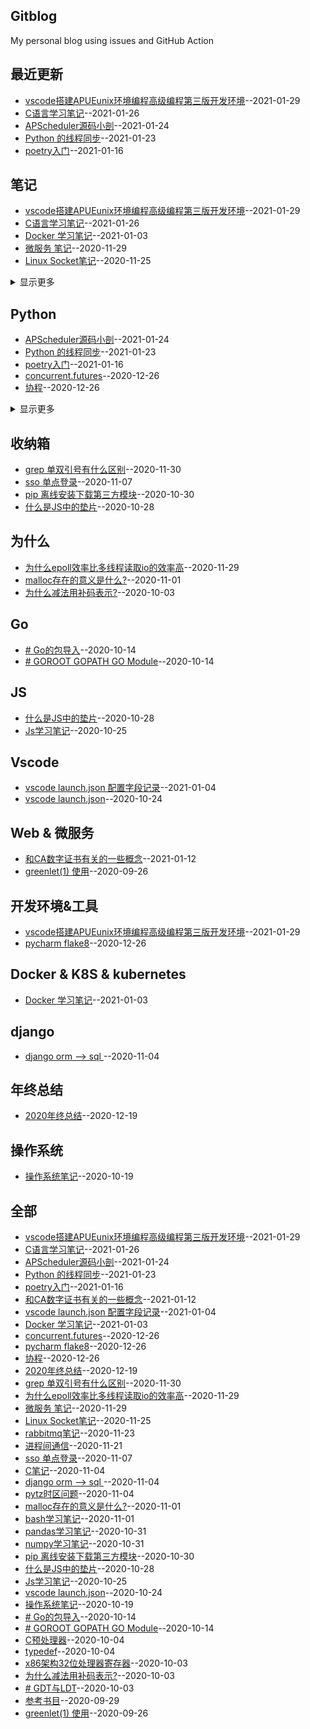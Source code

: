 ## Gitblog
My personal blog using issues and GitHub Action
## 最近更新
- [vscode搭建APUEunix环境编程高级编程第三版开发环境](https://github.com/chaleaoch/gitblog/issues/49)--2021-01-29
- [C语言学习笔记](https://github.com/chaleaoch/gitblog/issues/48)--2021-01-26
- [APScheduler源码小剖](https://github.com/chaleaoch/gitblog/issues/47)--2021-01-24
- [Python 的线程同步](https://github.com/chaleaoch/gitblog/issues/46)--2021-01-23
- [poetry入门](https://github.com/chaleaoch/gitblog/issues/45)--2021-01-16
## 笔记
- [vscode搭建APUEunix环境编程高级编程第三版开发环境](https://github.com/chaleaoch/gitblog/issues/49)--2021-01-29
- [C语言学习笔记](https://github.com/chaleaoch/gitblog/issues/48)--2021-01-26
- [Docker 学习笔记](https://github.com/chaleaoch/gitblog/issues/42)--2021-01-03
- [微服务 笔记](https://github.com/chaleaoch/gitblog/issues/35)--2020-11-29
- [Linux Socket笔记](https://github.com/chaleaoch/gitblog/issues/33)--2020-11-25
<details><summary>显示更多</summary>

- [rabbitmq笔记](https://github.com/chaleaoch/gitblog/issues/30)--2020-11-23
- [进程间通信](https://github.com/chaleaoch/gitblog/issues/29)--2020-11-21
- [C笔记](https://github.com/chaleaoch/gitblog/issues/25)--2020-11-04
- [bash学习笔记](https://github.com/chaleaoch/gitblog/issues/21)--2020-11-01
- [pandas学习笔记](https://github.com/chaleaoch/gitblog/issues/20)--2020-10-31
- [numpy学习笔记](https://github.com/chaleaoch/gitblog/issues/19)--2020-10-31
- [vscode launch.json](https://github.com/chaleaoch/gitblog/issues/15)--2020-10-24
- [操作系统笔记](https://github.com/chaleaoch/gitblog/issues/14)--2020-10-19
- [C预处理器](https://github.com/chaleaoch/gitblog/issues/11)--2020-10-04
- [typedef](https://github.com/chaleaoch/gitblog/issues/10)--2020-10-04
- [x86架构32位处理器寄存器](https://github.com/chaleaoch/gitblog/issues/9)--2020-10-03
- [# GDT与LDT](https://github.com/chaleaoch/gitblog/issues/7)--2020-10-03
- [参考书目](https://github.com/chaleaoch/gitblog/issues/5)--2020-09-29
</details>

## Python
- [APScheduler源码小剖](https://github.com/chaleaoch/gitblog/issues/47)--2021-01-24
- [Python 的线程同步](https://github.com/chaleaoch/gitblog/issues/46)--2021-01-23
- [poetry入门](https://github.com/chaleaoch/gitblog/issues/45)--2021-01-16
- [concurrent.futures](https://github.com/chaleaoch/gitblog/issues/41)--2020-12-26
- [协程](https://github.com/chaleaoch/gitblog/issues/39)--2020-12-26
<details><summary>显示更多</summary>

- [pytz时区问题](https://github.com/chaleaoch/gitblog/issues/23)--2020-11-04
- [greenlet(1) 使用](https://github.com/chaleaoch/gitblog/issues/4)--2020-09-26
</details>

## 收纳箱
- [grep 单双引号有什么区别](https://github.com/chaleaoch/gitblog/issues/37)--2020-11-30
- [sso 单点登录](https://github.com/chaleaoch/gitblog/issues/26)--2020-11-07
- [pip 离线安装下载第三方模块](https://github.com/chaleaoch/gitblog/issues/18)--2020-10-30
- [什么是JS中的垫片](https://github.com/chaleaoch/gitblog/issues/17)--2020-10-28
## 为什么
- [为什么epoll效率比多线程读取io的效率高](https://github.com/chaleaoch/gitblog/issues/36)--2020-11-29
- [malloc存在的意义是什么?](https://github.com/chaleaoch/gitblog/issues/22)--2020-11-01
- [为什么减法用补码表示?](https://github.com/chaleaoch/gitblog/issues/8)--2020-10-03
## Go
- [# Go的包导入](https://github.com/chaleaoch/gitblog/issues/13)--2020-10-14
- [# GOROOT GOPATH GO Module](https://github.com/chaleaoch/gitblog/issues/12)--2020-10-14
## JS
- [什么是JS中的垫片](https://github.com/chaleaoch/gitblog/issues/17)--2020-10-28
- [Js学习笔记](https://github.com/chaleaoch/gitblog/issues/16)--2020-10-25
## Vscode
- [vscode launch.json 配置字段记录](https://github.com/chaleaoch/gitblog/issues/43)--2021-01-04
- [vscode launch.json](https://github.com/chaleaoch/gitblog/issues/15)--2020-10-24
## Web & 微服务
- [和CA数字证书有关的一些概念](https://github.com/chaleaoch/gitblog/issues/44)--2021-01-12
- [greenlet(1) 使用](https://github.com/chaleaoch/gitblog/issues/4)--2020-09-26
## 开发环境&工具
- [vscode搭建APUEunix环境编程高级编程第三版开发环境](https://github.com/chaleaoch/gitblog/issues/49)--2021-01-29
- [pycharm flake8](https://github.com/chaleaoch/gitblog/issues/40)--2020-12-26
## Docker & K8S & kubernetes
- [Docker 学习笔记](https://github.com/chaleaoch/gitblog/issues/42)--2021-01-03
## django
- [django orm --> sql ](https://github.com/chaleaoch/gitblog/issues/24)--2020-11-04
## 年终总结
- [2020年终总结](https://github.com/chaleaoch/gitblog/issues/38)--2020-12-19
## 操作系统
- [操作系统笔记](https://github.com/chaleaoch/gitblog/issues/14)--2020-10-19
## 全部
- [vscode搭建APUEunix环境编程高级编程第三版开发环境](https://github.com/chaleaoch/gitblog/issues/49)--2021-01-29
- [C语言学习笔记](https://github.com/chaleaoch/gitblog/issues/48)--2021-01-26
- [APScheduler源码小剖](https://github.com/chaleaoch/gitblog/issues/47)--2021-01-24
- [Python 的线程同步](https://github.com/chaleaoch/gitblog/issues/46)--2021-01-23
- [poetry入门](https://github.com/chaleaoch/gitblog/issues/45)--2021-01-16
- [和CA数字证书有关的一些概念](https://github.com/chaleaoch/gitblog/issues/44)--2021-01-12
- [vscode launch.json 配置字段记录](https://github.com/chaleaoch/gitblog/issues/43)--2021-01-04
- [Docker 学习笔记](https://github.com/chaleaoch/gitblog/issues/42)--2021-01-03
- [concurrent.futures](https://github.com/chaleaoch/gitblog/issues/41)--2020-12-26
- [pycharm flake8](https://github.com/chaleaoch/gitblog/issues/40)--2020-12-26
- [协程](https://github.com/chaleaoch/gitblog/issues/39)--2020-12-26
- [2020年终总结](https://github.com/chaleaoch/gitblog/issues/38)--2020-12-19
- [grep 单双引号有什么区别](https://github.com/chaleaoch/gitblog/issues/37)--2020-11-30
- [为什么epoll效率比多线程读取io的效率高](https://github.com/chaleaoch/gitblog/issues/36)--2020-11-29
- [微服务 笔记](https://github.com/chaleaoch/gitblog/issues/35)--2020-11-29
- [Linux Socket笔记](https://github.com/chaleaoch/gitblog/issues/33)--2020-11-25
- [rabbitmq笔记](https://github.com/chaleaoch/gitblog/issues/30)--2020-11-23
- [进程间通信](https://github.com/chaleaoch/gitblog/issues/29)--2020-11-21
- [sso 单点登录](https://github.com/chaleaoch/gitblog/issues/26)--2020-11-07
- [C笔记](https://github.com/chaleaoch/gitblog/issues/25)--2020-11-04
- [django orm --> sql ](https://github.com/chaleaoch/gitblog/issues/24)--2020-11-04
- [pytz时区问题](https://github.com/chaleaoch/gitblog/issues/23)--2020-11-04
- [malloc存在的意义是什么?](https://github.com/chaleaoch/gitblog/issues/22)--2020-11-01
- [bash学习笔记](https://github.com/chaleaoch/gitblog/issues/21)--2020-11-01
- [pandas学习笔记](https://github.com/chaleaoch/gitblog/issues/20)--2020-10-31
- [numpy学习笔记](https://github.com/chaleaoch/gitblog/issues/19)--2020-10-31
- [pip 离线安装下载第三方模块](https://github.com/chaleaoch/gitblog/issues/18)--2020-10-30
- [什么是JS中的垫片](https://github.com/chaleaoch/gitblog/issues/17)--2020-10-28
- [Js学习笔记](https://github.com/chaleaoch/gitblog/issues/16)--2020-10-25
- [vscode launch.json](https://github.com/chaleaoch/gitblog/issues/15)--2020-10-24
- [操作系统笔记](https://github.com/chaleaoch/gitblog/issues/14)--2020-10-19
- [# Go的包导入](https://github.com/chaleaoch/gitblog/issues/13)--2020-10-14
- [# GOROOT GOPATH GO Module](https://github.com/chaleaoch/gitblog/issues/12)--2020-10-14
- [C预处理器](https://github.com/chaleaoch/gitblog/issues/11)--2020-10-04
- [typedef](https://github.com/chaleaoch/gitblog/issues/10)--2020-10-04
- [x86架构32位处理器寄存器](https://github.com/chaleaoch/gitblog/issues/9)--2020-10-03
- [为什么减法用补码表示?](https://github.com/chaleaoch/gitblog/issues/8)--2020-10-03
- [# GDT与LDT](https://github.com/chaleaoch/gitblog/issues/7)--2020-10-03
- [参考书目](https://github.com/chaleaoch/gitblog/issues/5)--2020-09-29
- [greenlet(1) 使用](https://github.com/chaleaoch/gitblog/issues/4)--2020-09-26
